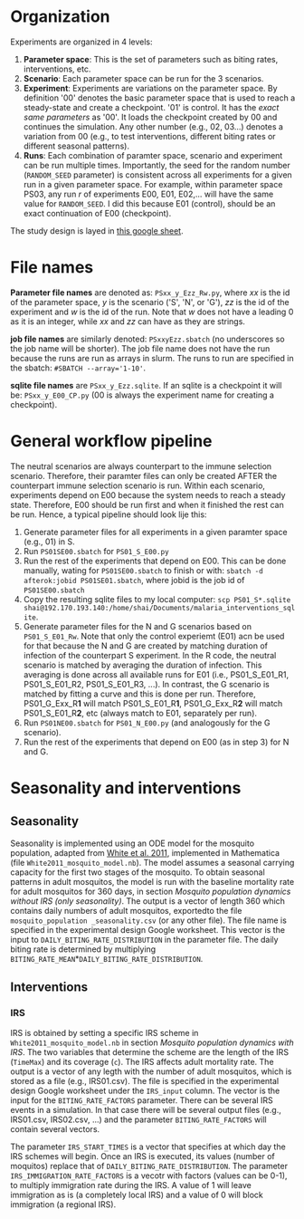 # Organization
Experiments are organized in 4 levels:

1. **Parameter space**: This is the set of parameters such as biting rates, interventions, etc.
2. **Scenario**: Each parameter space can be run for the 3 scenarios.
3. **Experiment**: Experiments are variations on the parameter space. By definition '00' denotes the basic parameter space that is used to reach a steady-state and create a checkpoint. '01' is control. It has the *exact same parameters* as '00'. It loads the checkpoint created by 00 and continues the simulation. Any other number (e.g., 02, 03...) denotes a variation from 00 (e.g., to test interventions, different biting rates or different seasonal patterns).
4. **Runs**: Each combination of paramter space, scenario and experiment can be run multiple times. Importantly, the seed for the random number (`RANDOM_SEED` parameter) is consistent across all experiments for a given run in a given parameter space. For example, within parameter space PS03, any run *r* of experiments E00, E01, E02,... will have the same value for `RANDOM_SEED`. I did this because E01 (control), should be an exact continuation of E00 (checkpoint).

The study design is layed in [this google sheet](https://docs.google.com/spreadsheets/d/1AetmLv-3sxpv9blupDA04pF_Y0RYOod38sRxGu1SOuM/edit?usp=sharing).

# File names
**Parameter file names** are denoted as: `PSxx_y_Ezz_Rw.py`, where *xx* is the id of the parameter space, *y* is the scenario ('S', 'N', or 'G'), *zz* is the id of the experiment and *w* is the id of the run. Note that *w* does not have a leading 0 as it is an integer, while *xx* and *zz* can have as they are strings.

**job file names** are similarly denoted: `PSxxyEzz.sbatch` (no underscores so the job name will be shorter). The job file name does not have the run because the runs are run as arrays in slurm. The runs to run are specified in the sbatch: `#SBATCH --array='1-10'`.

**sqlite file names** are `PSxx_y_Ezz.sqlite`. If an sqlite is a checkpoint it will be: `PSxx_y_E00_CP.py` (00 is always the experiment name for creating a checkpoint).

# General workflow pipeline
The neutral scenarios are always counterpart to the immune selection scenario. Therefore, their paramter files can only be created AFTER the counterpart immune selection scenario is run. Within each scenario, experiments depend on E00 because the system needs to reach a steady state. Therefore, E00 should be run first and when it finished the rest can be run. Hence, a typical pipeline should look lije this:

1. Generate parameter files for all experiments in a given paramter space (e.g., 01) in S.
2. Run `PS01SE00.sbatch` for `PS01_S_E00.py`
3. Run the rest of the experiments that depend on E00. This can be done manually, wating for `PS01SE00.sbatch` to finish or with: `sbatch -d afterok:jobid PS01SE01.sbatch`, where jobid is the job id of `PS01SE00.sbatch`
4. Copy the resulting sqlite files to my local computer: `scp PS01_S*.sqlite shai@192.170.193.140:/home/shai/Documents/malaria_interventions_sqlite`.
5. Generate parameter files for the N and G scenarios based on `PS01_S_E01_Rw`. Note that only the control experiemt (E01) acn be used for that because the N and G are created by matching duration of infection of the counterpart S experiment. In the R code, the neutral scenario is matched by averaging the duration of infection. This averaging is done across all available runs for E01 (i.e., PS01_S_E01_R1, PS01_S_E01_R2, PS01_S_E01_R3, ...). In contrast, the G scenario is matched by fitting a curve and this is done per run. Therefore, PS01_G_Exx_R**1** will match PS01_S_E01_R**1**, PS01_G_Exx_R**2** will match PS01_S_E01_R**2**, etc (always match to E01, separately per run).
6. Run `PS01NE00.sbatch` for `PS01_N_E00.py` (and analogously for the G scenario).
7.  Run the rest of the experiments that depend on E00 (as in step 3) for N and G.

# Seasonality and interventions
## Seasonality
Seasonality is implemented using an ODE model for the mosquito population, adapted from [White et al. 2011](https://paperpile.com/shared/BH0tw2), implemented in Mathematica (file `White2011_mosquito_model.nb`). The model assumes a seasonal carrying capacity for the first two stages of the mosquito. To obtain seasonal patterns in adult mosquitos, the model is run with the baseline mortality rate for adult mosquitos for 360 days, in section *Mosquito population dynamics without IRS (only seasonality)*. The output is a vector of length 360 which contains daily numbers of adult mosquitos, exportedto the file `mosquito_population _seasonality.csv` (or any other file). The file name is specified in the experimental design Google worksheet. This vector is the input to `DAILY_BITING_RATE_DISTRIBUTION` in the parameter file. The daily biting rate is determined by multiplying `BITING_RATE_MEAN`*`DAILY_BITING_RATE_DISTRIBUTION`.

## Interventions
### IRS
IRS is obtained by setting a specific IRS scheme in `White2011_mosquito_model.nb` in section *Mosquito population dynamics with IRS*. The two variables that determine the scheme are the length of the IRS (`TimeMax`) and its coverage (`c`). The IRS affects adult mortality rate. The output is a vector of any legth with the number of adult mosquitos, which is stored as a file (e.g., IRS01.csv). The file is specified in the experimental design Google worksheet under the `IRS_input` column. The vector is the input for the `BITING_RATE_FACTORS` parameter. There can be several IRS events in a simulation. In that case there will be several output files (e.g., IRS01.csv, IRS02.csv, ...) and the parameter `BITING_RATE_FACTORS` will contain several vectors. 

The parameter `IRS_START_TIMES` is a vector that specifies at which day the IRS schemes will begin. Once an IRS is executed, its values (number of moquitos) replace that of `DAILY_BITING_RATE_DISTRIBUTION`. The parameter `IRS_IMMIGRATION_RATE_FACTORS` is a vecotr with factors (values can be 0-1), to multiply immigration rate during the IRS. A value of 1 will leave immigration as is (a completely local IRS) and a value of 0 will block immigration (a regional IRS).
